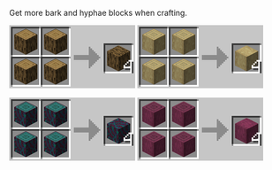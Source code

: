 Get more bark and hyphae blocks when crafting.

![Oak wood](https://github.com/Chailotl/chocolate-tweaks/blob/master/More%20Bark%20Blocks/Oak%20wood.png)
![Birch wood](https://github.com/Chailotl/chocolate-tweaks/blob/master/More%20Bark%20Blocks/Birch%20wood.png)

![Warped hyphae](https://github.com/Chailotl/chocolate-tweaks/blob/master/More%20Bark%20Blocks/Warped%20hyphae.png)
![Crimson hyphae](https://github.com/Chailotl/chocolate-tweaks/blob/master/More%20Bark%20Blocks/Crimson%20hyphae.png)
